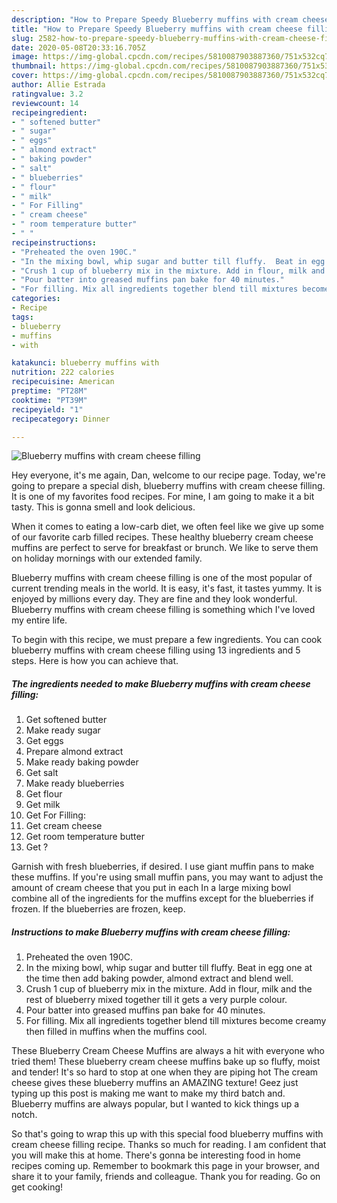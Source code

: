 ```yaml
---
description: "How to Prepare Speedy Blueberry muffins with cream cheese filling"
title: "How to Prepare Speedy Blueberry muffins with cream cheese filling"
slug: 2582-how-to-prepare-speedy-blueberry-muffins-with-cream-cheese-filling
date: 2020-05-08T20:33:16.705Z
image: https://img-global.cpcdn.com/recipes/5810087903887360/751x532cq70/blueberry-muffins-with-cream-cheese-filling-recipe-main-photo.jpg
thumbnail: https://img-global.cpcdn.com/recipes/5810087903887360/751x532cq70/blueberry-muffins-with-cream-cheese-filling-recipe-main-photo.jpg
cover: https://img-global.cpcdn.com/recipes/5810087903887360/751x532cq70/blueberry-muffins-with-cream-cheese-filling-recipe-main-photo.jpg
author: Allie Estrada
ratingvalue: 3.2
reviewcount: 14
recipeingredient:
- " softened butter"
- " sugar"
- " eggs"
- " almond extract"
- " baking powder"
- " salt"
- " blueberries"
- " flour"
- " milk"
- " For Filling"
- " cream cheese"
- " room temperature butter"
- " "
recipeinstructions:
- "Preheated the oven 190C."
- "In the mixing bowl, whip sugar and butter till fluffy.  Beat in egg one at the time then add baking powder, almond extract and blend well."
- "Crush 1 cup of blueberry mix in the mixture. Add in flour, milk and the rest of blueberry mixed together till it gets a very purple colour."
- "Pour batter into greased muffins pan bake for 40 minutes."
- "For filling. Mix all ingredients together blend till mixtures become creamy then filled in muffins when the muffins cool."
categories:
- Recipe
tags:
- blueberry
- muffins
- with

katakunci: blueberry muffins with 
nutrition: 222 calories
recipecuisine: American
preptime: "PT28M"
cooktime: "PT39M"
recipeyield: "1"
recipecategory: Dinner

---
```



![Blueberry muffins with cream cheese filling](https://img-global.cpcdn.com/recipes/5810087903887360/751x532cq70/blueberry-muffins-with-cream-cheese-filling-recipe-main-photo.jpg)

Hey everyone, it's me again, Dan, welcome to our recipe page. Today, we're going to prepare a special dish, blueberry muffins with cream cheese filling. It is one of my favorites food recipes. For mine, I am going to make it a bit tasty. This is gonna smell and look delicious.

When it comes to eating a low-carb diet, we often feel like we give up some of our favorite carb filled recipes. These healthy blueberry cream cheese muffins are perfect to serve for breakfast or brunch. We like to serve them on holiday mornings with our extended family.

Blueberry muffins with cream cheese filling is one of the most popular of current trending meals in the world. It is easy, it's fast, it tastes yummy. It is enjoyed by millions every day. They are fine and they look wonderful. Blueberry muffins with cream cheese filling is something which I've loved my entire life.


To begin with this recipe, we must prepare a few ingredients. You can cook blueberry muffins with cream cheese filling using 13 ingredients and 5 steps. Here is how you can achieve that.

<!--inarticleads1-->

##### The ingredients needed to make Blueberry muffins with cream cheese filling:

1. Get  softened butter
1. Make ready  sugar
1. Get  eggs
1. Prepare  almond extract
1. Make ready  baking powder
1. Get  salt
1. Make ready  blueberries
1. Get  flour
1. Get  milk
1. Get  For Filling:
1. Get  cream cheese
1. Get  room temperature butter
1. Get  ?


Garnish with fresh blueberries, if desired. I use giant muffin pans to make these muffins. If you&#39;re using small muffin pans, you may want to adjust the amount of cream cheese that you put in each In a large mixing bowl combine all of the ingredients for the muffins except for the blueberries if frozen. If the blueberries are frozen, keep. 

<!--inarticleads2-->

##### Instructions to make Blueberry muffins with cream cheese filling:

1. Preheated the oven 190C.
1. In the mixing bowl, whip sugar and butter till fluffy.  Beat in egg one at the time then add baking powder, almond extract and blend well.
1. Crush 1 cup of blueberry mix in the mixture. Add in flour, milk and the rest of blueberry mixed together till it gets a very purple colour.
1. Pour batter into greased muffins pan bake for 40 minutes.
1. For filling. Mix all ingredients together blend till mixtures become creamy then filled in muffins when the muffins cool.


These Blueberry Cream Cheese Muffins are always a hit with everyone who tried them! These blueberry cream cheese muffins bake up so fluffy, moist and tender! It&#39;s so hard to stop at one when they are piping hot The cream cheese gives these blueberry muffins an AMAZING texture! Geez just typing up this post is making me want to make my third batch and. Blueberry muffins are always popular, but I wanted to kick things up a notch. 

So that's going to wrap this up with this special food blueberry muffins with cream cheese filling recipe. Thanks so much for reading. I am confident that you will make this at home. There's gonna be interesting food in home recipes coming up. Remember to bookmark this page in your browser, and share it to your family, friends and colleague. Thank you for reading. Go on get cooking!
